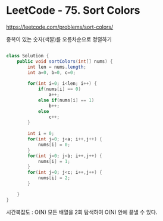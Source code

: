 # LeetCode - 75. Sort Colors

https://leetcode.com/problems/sort-colors/
  
중복이 있는 숫자(색깔)를 오름차순으로 정렬하기

```Java

class Solution {
    public void sortColors(int[] nums) {
        int len = nums.length;
        int a=0, b=0, c=0;
        
        for(int i=0; i<len; i++) {
            if(nums[i] == 0)
                a++;
            else if(nums[i] == 1)
                b++;
            else
                c++;
        }
        
        int i = 0;
        for(int j=0; j<a; i++,j++) {
            nums[i] = 0;
        }
        for(int j=0; j<b; i++,j++) {
            nums[i] = 1;
        }
        for(int j=0; j<c; i++,j++) {
            nums[i] = 2;
        }

    }
}

```

시간복잡도 : O(N)
모든 배열을 2회 탐색하여 O(N) 안에 끝낼 수 있다.
<br />